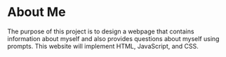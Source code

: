 # About Me
The purpose of this project is to design a webpage that contains information about myself and also provides questions about myself using prompts. This website will implement HTML, JavaScript, and CSS.
